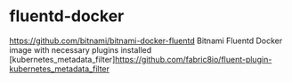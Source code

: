 # fluentd-docker
https://github.com/bitnami/bitnami-docker-fluentd
Bitnami Fluentd Docker image with necessary plugins installed 
[kubernetes_metadata_filter]https://github.com/fabric8io/fluent-plugin-kubernetes_metadata_filter
